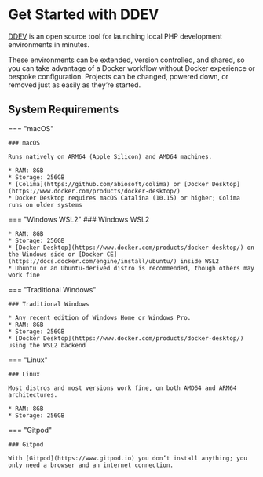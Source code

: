 # Get Started with DDEV

[DDEV](https://github.com/drud/ddev) is an open source tool for launching local PHP development environments in minutes.

These environments can be extended, version controlled, and shared, so you can take advantage of a Docker workflow without Docker experience or bespoke configuration. Projects can be changed, powered down, or removed just as easily as they’re started.

## System Requirements

=== "macOS"

    ### macOS
    
    Runs natively on ARM64 (Apple Silicon) and AMD64 machines.

    * RAM: 8GB
    * Storage: 256GB
    * [Colima](https://github.com/abiosoft/colima) or [Docker Desktop](https://www.docker.com/products/docker-desktop/)
    * Docker Desktop requires macOS Catalina (10.15) or higher; Colima runs on older systems

=== "Windows WSL2"
    ### Windows WSL2

    * RAM: 8GB
    * Storage: 256GB
    * [Docker Desktop](https://www.docker.com/products/docker-desktop/) on the Windows side or [Docker CE](https://docs.docker.com/engine/install/ubuntu/) inside WSL2
    * Ubuntu or an Ubuntu-derived distro is recommended, though others may work fine

=== "Traditional Windows"

    ### Traditional Windows

    * Any recent edition of Windows Home or Windows Pro.
    * RAM: 8GB
    * Storage: 256GB
    * [Docker Desktop](https://www.docker.com/products/docker-desktop/) using the WSL2 backend

=== "Linux"

    ### Linux

    Most distros and most versions work fine, on both AMD64 and ARM64 architectures.

    * RAM: 8GB
    * Storage: 256GB

=== "Gitpod"

    ### Gitpod

    With [Gitpod](https://www.gitpod.io) you don’t install anything; you only need a browser and an internet connection.
